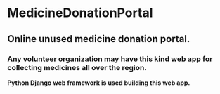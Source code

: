 # MedicineDonationPortal
## Online unused medicine donation portal.
### Any volunteer organization may have this kind web app for collecting medicines all over the region.

**Python Django web framework is used building this web app.**

